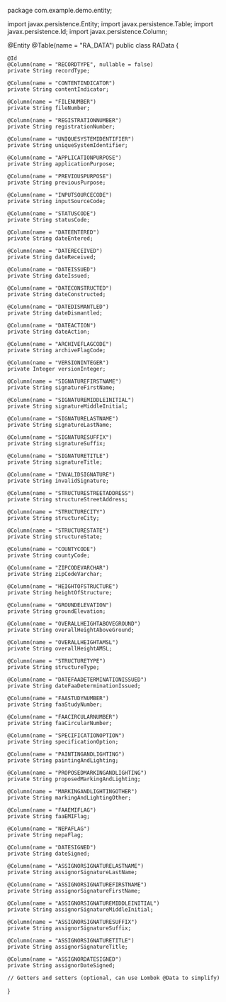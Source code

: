 package com.example.demo.entity;

import javax.persistence.Entity;
import javax.persistence.Table;
import javax.persistence.Id;
import javax.persistence.Column;

@Entity
@Table(name = "RA_DATA")
public class RAData {

    @Id
    @Column(name = "RECORDTYPE", nullable = false)
    private String recordType;

    @Column(name = "CONTENTINDICATOR")
    private String contentIndicator;

    @Column(name = "FILENUMBER")
    private String fileNumber;

    @Column(name = "REGISTRATIONNUMBER")
    private String registrationNumber;

    @Column(name = "UNIQUESYSTEMIDENTIFIER")
    private String uniqueSystemIdentifier;

    @Column(name = "APPLICATIONPURPOSE")
    private String applicationPurpose;

    @Column(name = "PREVIOUSPURPOSE")
    private String previousPurpose;

    @Column(name = "INPUTSOURCECODE")
    private String inputSourceCode;

    @Column(name = "STATUSCODE")
    private String statusCode;

    @Column(name = "DATEENTERED")
    private String dateEntered;

    @Column(name = "DATERECEIVED")
    private String dateReceived;

    @Column(name = "DATEISSUED")
    private String dateIssued;

    @Column(name = "DATECONSTRUCTED")
    private String dateConstructed;

    @Column(name = "DATEDISMANTLED")
    private String dateDismantled;

    @Column(name = "DATEACTION")
    private String dateAction;

    @Column(name = "ARCHIVEFLAGCODE")
    private String archiveFlagCode;

    @Column(name = "VERSIONINTEGER")
    private Integer versionInteger;

    @Column(name = "SIGNATUREFIRSTNAME")
    private String signatureFirstName;

    @Column(name = "SIGNATUREMIDDLEINITIAL")
    private String signatureMiddleInitial;

    @Column(name = "SIGNATURELASTNAME")
    private String signatureLastName;

    @Column(name = "SIGNATURESUFFIX")
    private String signatureSuffix;

    @Column(name = "SIGNATURETITLE")
    private String signatureTitle;

    @Column(name = "INVALIDSIGNATURE")
    private String invalidSignature;

    @Column(name = "STRUCTURESTREETADDRESS")
    private String structureStreetAddress;

    @Column(name = "STRUCTURECITY")
    private String structureCity;

    @Column(name = "STRUCTURESTATE")
    private String structureState;

    @Column(name = "COUNTYCODE")
    private String countyCode;

    @Column(name = "ZIPCODEVARCHAR")
    private String zipCodeVarchar;

    @Column(name = "HEIGHTOFSTRUCTURE")
    private String heightOfStructure;

    @Column(name = "GROUNDELEVATION")
    private String groundElevation;

    @Column(name = "OVERALLHEIGHTABOVEGROUND")
    private String overallHeightAboveGround;

    @Column(name = "OVERALLHEIGHTAMSL")
    private String overallHeightAMSL;

    @Column(name = "STRUCTURETYPE")
    private String structureType;

    @Column(name = "DATEFAADETERMINATIONISSUED")
    private String dateFaaDeterminationIssued;

    @Column(name = "FAASTUDYNUMBER")
    private String faaStudyNumber;

    @Column(name = "FAACIRCULARNUMBER")
    private String faaCircularNumber;

    @Column(name = "SPECIFICATIONOPTION")
    private String specificationOption;

    @Column(name = "PAINTINGANDLIGHTING")
    private String paintingAndLighting;

    @Column(name = "PROPOSEDMARKINGANDLIGHTING")
    private String proposedMarkingAndLighting;

    @Column(name = "MARKINGANDLIGHTINGOTHER")
    private String markingAndLightingOther;

    @Column(name = "FAAEMIFLAG")
    private String faaEMIFlag;

    @Column(name = "NEPAFLAG")
    private String nepaFlag;

    @Column(name = "DATESIGNED")
    private String dateSigned;

    @Column(name = "ASSIGNORSIGNATURELASTNAME")
    private String assignorSignatureLastName;

    @Column(name = "ASSIGNORSIGNATUREFIRSTNAME")
    private String assignorSignatureFirstName;

    @Column(name = "ASSIGNORSIGNATUREMIDDLEINITIAL")
    private String assignorSignatureMiddleInitial;

    @Column(name = "ASSIGNORSIGNATURESUFFIX")
    private String assignorSignatureSuffix;

    @Column(name = "ASSIGNORSIGNATURETITLE")
    private String assignorSignatureTitle;

    @Column(name = "ASSIGNORDATESIGNED")
    private String assignorDateSigned;

    // Getters and setters (optional, can use Lombok @Data to simplify)
}
